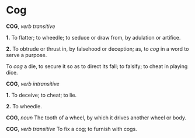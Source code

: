 # Cog

**COG**, _verb transitive_

**1.** To flatter; to wheedle; to seduce or draw from, by adulation or artifice.

**2.** To obtrude or thrust in, by falsehood or deception; as, to _cog_ in a word to serve a purpose.

To _cog_ a die, to secure it so as to direct its fall; to falsify; to cheat in playing dice.

**COG**, _verb intransitive_

**1.** To deceive; to cheat; to lie.

**2.** To wheedle.

**COG**, _noun_ The tooth of a wheel, by which it drives another wheel or body.

**COG**, _verb transitive_ To fix a cog; to furnish with cogs.